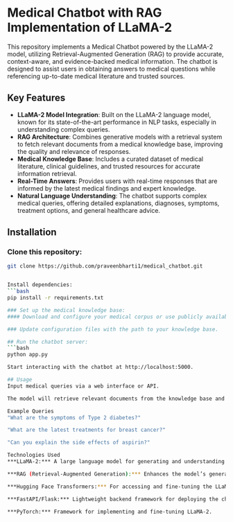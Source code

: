 # Medical Chatbot with RAG Implementation of LLaMA-2

This repository implements a Medical Chatbot powered by the LLaMA-2 model, utilizing Retrieval-Augmented Generation (RAG) to provide accurate, context-aware, and evidence-backed medical information. The chatbot is designed to assist users in obtaining answers to medical questions while referencing up-to-date medical literature and trusted sources.

## Key Features

- **LLaMA-2 Model Integration**: Built on the LLaMA-2 language model, known for its state-of-the-art performance in NLP tasks, especially in understanding complex queries.
- **RAG Architecture**: Combines generative models with a retrieval system to fetch relevant documents from a medical knowledge base, improving the quality and relevance of responses.
- **Medical Knowledge Base**: Includes a curated dataset of medical literature, clinical guidelines, and trusted resources for accurate information retrieval.
- **Real-Time Answers**: Provides users with real-time responses that are informed by the latest medical findings and expert knowledge.
- **Natural Language Understanding**: The chatbot supports complex medical queries, offering detailed explanations, diagnoses, symptoms, treatment options, and general healthcare advice.

## Installation

### Clone this repository:

```bash
git clone https://github.com/praveenbharti1/medical_chatbot.git


Install dependencies:
```bash
pip install -r requirements.txt

### Set up the medical knowledge base:
#### Download and configure your medical corpus or use publicly available datasets (e.g., PubMed, clinical notes).

### Update configuration files with the path to your knowledge base.

## Run the chatbot server:
```bash
python app.py

Start interacting with the chatbot at http://localhost:5000.

## Usage
Input medical queries via a web interface or API.

The model will retrieve relevant documents from the knowledge base and generate contextually relevant, natural-sounding responses.

Example Queries
"What are the symptoms of Type 2 diabetes?"

"What are the latest treatments for breast cancer?"

"Can you explain the side effects of aspirin?"

Technologies Used
***LLaMA-2:*** A large language model for generating and understanding natural language text.

***RAG (Retrieval-Augmented Generation):*** Enhances the model’s generative capabilities by retrieving relevant documents before generating responses.

***Hugging Face Transformers:*** For accessing and fine-tuning the LLaMA-2 model.

***FastAPI/Flask:*** Lightweight backend framework for deploying the chatbot as an API.

***PyTorch:*** Framework for implementing and fine-tuning LLaMA-2.

